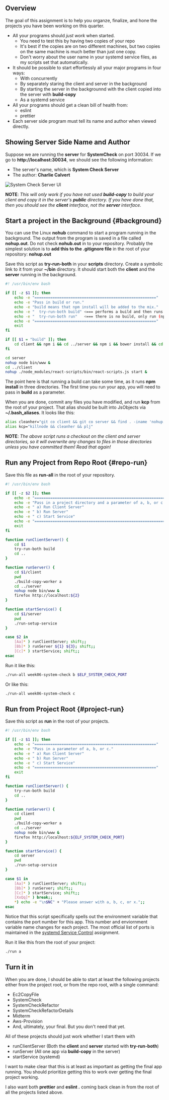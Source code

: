 ## Overview

The goal of this assignment is to help you organze, finalize, and hone the projects you have been working on this quarter.

- All your programs should _just work_ when started.
  - You need to test this by having two copies of your repo
  - It's best if the copies are on two different machines, but two copies on the same machine is much better than just one copy.
  - Don't worry about the user name in your systemd service files, as my scripts set that automatically.
- It should be possible to start effortlessly all your major programs in four ways:
  - With concurrently
  - By separately staring the client and server in the background
  - By starting the server in the backgrounnd with the client copied into the server with **build-copy**
  - As a systemd service
- All your programs should get a clean bill of health from:
  - eslint
  - prettier
- Each server side program must tell its name and author when viewed directly.

## Showing Server Side Name and Author

Suppose we are running the **server** for **SystemCheck** on port 30034. If we go to **http://localhost:30034**, we should see the following information:

- The server's name, which is **System Check Server**
- The author: **Charlie Calvert**

![System Check Server UI][scsui]

**NOTE**: _This will only work if you have not used **build-copy** to build your client and copy it in the server's **public** directory. If you have done that, then you should see the **client** interface, not the **server** interface._

## Start a project in the Background {#background}

You can use the Linux **nohub** command to start a program running in the background. The output from the program is saved in a file called **nohup.out**. Do not check **nohub.out** in to your repository. Probably the simplest solution is to **add this to the .gitignore file** in the root of your repository: **nohup.out**

Save this script as **try-run-both** in your **scripts** directory. Create a symbolic link to it from your **~/bin** directory. It should start both the **client** and the **server** running in the background.

```bash
#! /usr/bin/env bash

if [[ -z $1 ]]; then
    echo -e "======================================================"
    echo -e "Pass in build or run."
    echo -e "build means that npm install will be added to the mix."
    echo -e "  try-run-both build" <=== performs a build and then runs the app
    echo -e "  try-run-both run"   <=== there is no build, only run (npm start)
    echo -e "======================================================"
    exit
fi

if [[ $1 = "build" ]]; then
    cd client && npm i && cd ../server && npm i && bower install && cd .. && npm i
fi

cd server
nohup node bin/www &
cd ../client
nohup ./node_modules/react-scripts/bin/react-scripts.js start &
```

The point here is that running a build can take some time, as it runs **npm install** in three directories. The first time you run your app, you will need to pass in **build** as a parameter.

When you are done, commit any files you have modified, and run **kcp** from the root of your project. That alias should be built into JsObjects via **~/.bash_aliases**. It looks like this:

```bash
alias cleanher="git co client && git co server && find . -iname 'nohup.out' ! -type l | xargs rm -rv"
alias kcp="killnode && cleanher && plj"
```

**NOTE**: _The above script runs a checkout on the client and server directories, so it will overwrite any changes to files in those directories unless you have committed them! Read that again!_

## Run any Project from Repo Root {#repo-run}

Save this file as **run-all** in the root of your repository.

```bash
#! /usr/bin/env bash

if [[ -z $2 ]]; then
    echo -e "=========================================================="
    echo -e "Pass in a project directory and a parameter of a, b, or c."
    echo -e " a) Run Client Server"
    echo -e " b) Run Server"
    echo -e " c) Start Service"
    echo -e "=========================================================="
    exit
fi

function runClientServer() {
    cd $1
    try-run-both build
    cd ..
}

function runServer() {
    cd $1/client
    pwd
    ./build-copy-worker a
    cd ../server
    nohup node bin/www &
    firefox http://localhost:${2}
}

function startService() {
    cd $1/server
    pwd
    ./run-setup-service
}

case $2 in
    [Aa]* ) runClientServer; shift;;
    [Bb]* ) runServer ${1} ${3}; shift;;
    [Cc]* ) startService; shift;;
esac
```

Run it like this:

```bash
./run-all week06-system-check b $ELF_SYSTEM_CHECK_PORT
```

Or like this:

```bash
./run-all week06-system-check c
```

## Run from Project Root {#project-run}

Save this script as **run** in the root of your projects.

```bash
#! /usr/bin/env bash

if [[ -z $1 ]]; then
    echo -e "======================================================"
    echo -e "Pass in a parameter of a, b, or c."
    echo -e " a) Run Client Server"
    echo -e " b) Run Server"
    echo -e " c) Start Service"
    echo -e "======================================================"
    exit
fi

function runClientServer() {
    try-run-both build
    cd ..
}

function runServer() {
    cd client
    pwd
    ./build-copy-worker a
    cd ../server
    nohup node bin/www &
    firefox http://localhost:${ELF_SYSTEM_CHECK_PORT}
}

function startService() {
    cd server
    pwd
    ./run-setup-service
}

case $1 in
    [Aa]* ) runClientServer; shift;;
    [Bb]* ) runServer; shift;;
    [Cc]* ) startService; shift;;
    [XxQq]* ) break;;
    *) echo -e "\n$NC" + "Please answer with a, b, c, or x.";;
esac
```
Notice that this script specifically spells out the environment variable that contains the port number for this app. This number and enviornment variable name changes for each project. The most official list of ports is maintained in the [systemd Service Control][sdsc] assignment.

Run it like this from the root of your project:

```bash
./run a
```

## Turn it in

When you are done, I should be able to start at least the following projects either from the project root, or from the repo root, with a single command:

- Ec2CopyFile
- SystemCheck
- SystemCheckRefactor
- SystemCheckRefactorDetails
- Midterm
- Aws-Provision
- And, ultimately, your final. But you don't need that yet.

All of these projects should just work whether I start them with

- runClientServer (Both the **client** and **server** started with **try-run-both**)
- runServer       (All one app via **build-copy** in the server)
- startService    (systemd)

I want to make clear that this is at least as important as getting the final app running. You should prioritize getting this to work over getting the final project working.

I also want both **prettier** and **eslint .** coming back clean in from the root of all the projects listed above.

[scsui]: https://s3.amazonaws.com/bucket01.elvenware.com/images/system-check-server-ui.png

[sdsc]:https://www.elvenware.com/teach/assignments/Npm/SystemdServiceControl.html#official-ports
